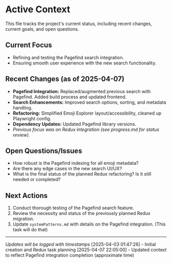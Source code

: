 # Active Context

This file tracks the project's current status, including recent changes, current goals, and open questions.

## Current Focus

* Refining and testing the Pagefind search integration.
* Ensuring smooth user experience with the new search functionality.

## Recent Changes (as of 2025-04-07)

* **Pagefind Integration:** Replaced/augmented previous search with Pagefind. Added build process and updated frontend.
* **Search Enhancements:** Improved search options, sorting, and metadata handling.
* **Refactoring:** Simplified Emoji Explorer layout/accessibility, cleaned up Playwright config.
* **Dependency Updates:** Updated Pagefind library versions.
* *Previous focus was on Redux integration (see progress.md for status review).*

## Open Questions/Issues

* How robust is the Pagefind indexing for all emoji metadata?
* Are there any edge cases in the new search UI/UX?
* What is the final status of the planned Redux refactoring? Is it still needed or completed?

## Next Actions

1. Conduct thorough testing of the Pagefind search feature.
2. Review the necessity and status of the previously planned Redux migration.
3. Update `systemPatterns.md` with details on the Pagefind integration. (This task will do that)

---
*Updates will be logged with timestamps*
[2025-04-03 01:47:26] - Initial creation and Redux task planning
[2025-04-07 22:05:00] - Updated context to reflect Pagefind integration completion (approximate time)